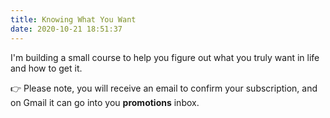 ```yaml
---
title: Knowing What You Want
date: 2020-10-21 18:51:37
---
```


I'm building a small course to help you figure out what you truly want in life and how to get it.

👉 Please note, you will receive an email to confirm your subscription, and on Gmail it can go into you **promotions** inbox.


<script async data-uid="5cf7ca779b" src="https://chipper-crafter-5212.ck.page/5cf7ca779b/index.js"></script>